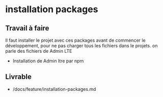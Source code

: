 # installation packages
## Travail à faire
 Il faut installer le projet avec ces packages avant de commencer le développement, pour ne pas charger tous les fichiers dans le projets.
on parle des fichiers de Admin LTE
 - Installation de Admin ltre par npm
## Livrable 
 - /docs/feature/installation-packages.md